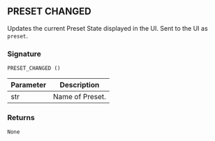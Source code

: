 ## PRESET CHANGED

Updates the current Preset State displayed in the UI. Sent to the UI as `preset`.


### Signature

`PRESET_CHANGED ()` 


| Parameter | Description |
| --- | --- |
| str | Name of Preset. |
 

### Returns

`None`


